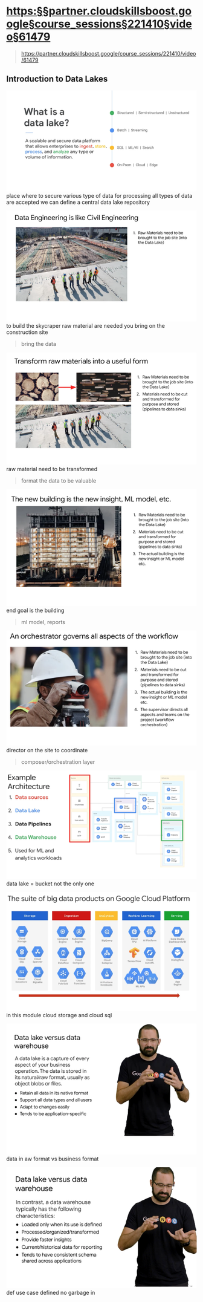
# <https:§§partner.cloudskillsboost.google§course_sessions§221410§video§61479>
> <https://partner.cloudskillsboost.google/course_sessions/221410/video/61479>

## Introduction to Data Lakes

![](2022-03-19-11-32-40.png)
place where to secure various type of data for processing
all types of data are accepted
we can define a central data lake repository

![](2022-03-19-11-35-07.png)
to build the skycraper
raw material are needed you bring on the construction site
> bring the data

![](2022-03-19-11-35-53.png)
raw material need to be transformed 
> format the data to be valuable

![](2022-03-19-11-36-50.png)
end goal is the building
> ml model, reports

![](2022-03-19-11-37-13.png)
director on the site to coordinate
> composer/orchestration layer

![](2022-03-19-11-38-29.png)
data lake = bucket
not the only one 

![](2022-03-19-11-40-00.png)
in this module cloud storage and cloud sql

![](2022-03-19-11-41-03.png)
data in aw format vs business format

![](2022-03-19-11-42-02.png)
def use case defined
no garbage in
